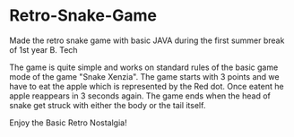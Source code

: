 # Retro-Snake-Game
Made the retro snake game with basic JAVA during the first summer break of 1st year B. Tech

The game is quite simple and works on standard rules of the basic game mode of the game "Snake Xenzia". 
The game starts with 3 points and we have to eat the apple which is represented by the Red dot. Once eatent he apple reappears in 3 seconds again. 
The game ends when the head of snake get struck with either the body or the tail itself.

Enjoy the Basic Retro Nostalgia!
